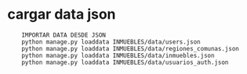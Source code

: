 # cargar data json

        IMPORTAR DATA DESDE JSON
        python manage.py loaddata INMUEBLES/data/users.json
        python manage.py loaddata INMUEBLES/data/regiones_comunas.json
        python manage.py loaddata INMUEBLES/data/inmuebles.json
        python manage.py loaddata INMUEBLES/data/usuarios_auth.json
